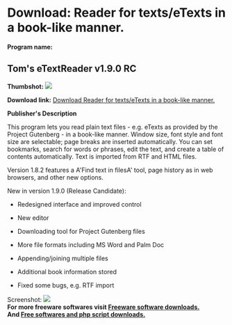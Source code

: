 # Download: Reader for texts/eTexts in a book-like manner.

**Program name:**

## Tom's eTextReader v1.9.0 RC

  
**Thumbshot:** ![](http://www.freewarefiles.com/screenshot/etextreader1_md.jpg)   
  
**Download link:** [Download Reader for texts/eTexts in a book-like manner.](http://freesoftwares.boysofts.com/Toms-ETextReader-V-RC_program_1499.html)  
  


**Publisher's Description**  
  


This program lets you read plain text files - e.g. eTexts as provided by the Project Gutenberg - in a book-like manner. Window size, font style and font size are selectable; page breaks are inserted automatically. You can set bookmarks, search for words or phrases, edit the text, and create a table of contents automatically. Text is imported from RTF and HTML files. 

Version 1.8.2 features a A'Find text in filesA' tool, page history as in web browsers, and other new options.

New in version 1.9.0 (Release Candidate):  


  * Redesigned interface and improved control  

  * New editor  

  * Downloading tool for Project Gutenberg files  

  * More file formats including MS Word and Palm Doc  

  * Appending/joining multiple files  

  * Additional book information stored  

  * Fixed some bugs, e.g. RTF import 

  
  
Screenshot: ![](http://www.freewarefiles.com/screenshot/etextreader1.jpg)   
**For more freeware softwares visit [Freeware software downloads.](http://freesoftwares.boysofts.com/)**   
**And [Free softwares and php script downloads.](http://www.boysofts.com/)**
